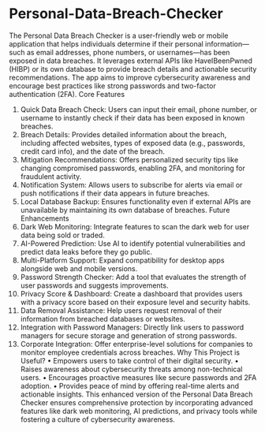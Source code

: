# Personal-Data-Breach-Checker
The Personal Data Breach Checker is a user-friendly web or mobile application that helps individuals determine if their personal information—such as email addresses, phone numbers, or usernames—has been exposed in data breaches. It leverages external APIs like HaveIBeenPwned (HIBP) or its own database to provide breach details and actionable security recommendations. The app aims to improve cybersecurity awareness and encourage best practices like strong passwords and two-factor authentication (2FA).
Core Features
1.	Quick Data Breach Check:
Users can input their email, phone number, or username to instantly check if their data has been exposed in known breaches.
2.	Breach Details:
Provides detailed information about the breach, including affected websites, types of exposed data (e.g., passwords, credit card info), and the date of the breach.
3.	Mitigation Recommendations:
Offers personalized security tips like changing compromised passwords, enabling 2FA, and monitoring for fraudulent activity.
4.	Notification System:
Allows users to subscribe for alerts via email or push notifications if their data appears in future breaches.
5.	Local Database Backup:
Ensures functionality even if external APIs are unavailable by maintaining its own database of breaches.
Future Enhancements
1.	Dark Web Monitoring:
Integrate features to scan the dark web for user data being sold or traded.
2.	AI-Powered Prediction:
Use AI to identify potential vulnerabilities and predict data leaks before they go public.
3.	Multi-Platform Support:
Expand compatibility for desktop apps alongside web and mobile versions.
4.	Password Strength Checker:
Add a tool that evaluates the strength of user passwords and suggests improvements.
5.	Privacy Score & Dashboard:
Create a dashboard that provides users with a privacy score based on their exposure level and security habits.
6.	Data Removal Assistance:
Help users request removal of their information from breached databases or websites.
7.	Integration with Password Managers:
Directly link users to password managers for secure storage and generation of strong passwords.
8.	Corporate Integration:
Offer enterprise-level solutions for companies to monitor employee credentials across breaches.
Why This Project is Useful?
•	Empowers users to take control of their digital security.
•	Raises awareness about cybersecurity threats among non-technical users.
•	Encourages proactive measures like secure passwords and 2FA adoption.
•	Provides peace of mind by offering real-time alerts and actionable insights.
This enhanced version of the Personal Data Breach Checker ensures comprehensive protection by incorporating advanced features like dark web monitoring, AI predictions, and privacy tools while fostering a culture of cybersecurity awareness.

